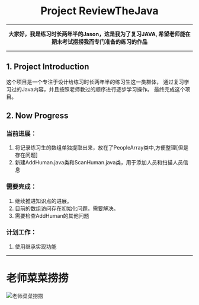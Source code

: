 <h1 style="text-align:center"> Project ReviewTheJava</h1>

---
<p style="text-align:center;font-size:1.5vw;font-weight:bolder">大家好，我是练习时长两年半的Jason，这是我为了复习JAVA,
希望老师能在期末考试捞捞我而专门准备的练习的作品</p>

---
## 1. Project Introduction
这个项目是一个专注于设计给练习时长两年半的练习生这一类群体，
通过复习学习过的Java内容，并且按照老师教过的顺序进行逐步学习操作。
最终完成这个项目。

## 2. Now Progress
### 当前进展：
1) 将记录练习生的数组单独提取出来，放在了PeopleArray类中,方便整理[但是存在问题]
2) 新建AddHuman.java类和ScanHuman.java类，用于添加人员和扫描人员信息

### 需要完成：
1) 继续推进知识点的进展。
2) 目前的数组访问存在初始化问题，需要解决。
3) 需要检查AddHuman的其他问题

### 计划工作：
1) 使用继承实现功能

---
# 老师菜菜捞捞
![老师菜菜捞捞](https://th.bing.com/th/id/OIP.69YuMynsldmpWw_1uD13jwAAAA?w=258&h=172&c=7&r=0&o=5&pid=1.7)